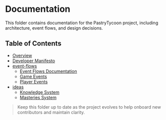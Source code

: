 # Documentation

This folder contains documentation for the PastryTycoon project, including architecture, event flows, and design decisions.

## Table of Contents

- [Overview](#documentation)
- [Developer Manifesto](developer-manifesto.md)
- [event-flows](event-flows/README.md)  
  - [Event Flows Documentation](event-flows/README.md)
  - [Game Events](event-flows/game.md)
  - [Player Events](event-flows/player.md)
- [ideas](ideas/README.md)
  - [Knowledge System](ideas/knowledge-system.md)
  - [Masteries System](ideas/masteries-system.md)

> Keep this folder up to date as the project evolves to help onboard new contributors and maintain clarity.